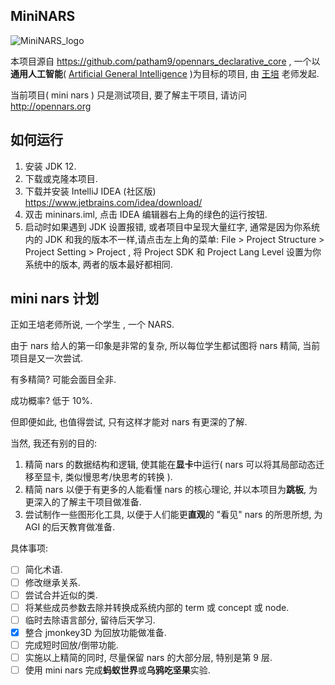 MiniNARS
-------------------------
![MiniNARS_logo](https://img.poerlang.com//logo/mininars.png)

本项目源自 https://github.com/patham9/opennars_declarative_core , 一个以**通用人工智能**( [Artificial General Intelligence](http://www.agi-conf.org/) )为目标的项目, 由 [王培](https://cis.temple.edu/~pwang/) 老师发起.

当前项目( mini nars ) 只是测试项目, 要了解主干项目, 请访问 http://opennars.org

如何运行
-----------
1. 安装 JDK 12.
1. 下载或克隆本项目.
1. 下载并安装 IntelliJ IDEA (社区版) https://www.jetbrains.com/idea/download/
1. 双击 mininars.iml, 点击 IDEA 编辑器右上角的绿色的运行按钮.
1. 启动时如果遇到 JDK 设置报错, 或者项目中呈现大量红字, 通常是因为你系统内的 JDK 和我的版本不一样,请点击左上角的菜单: File > Project Structure > Project Setting > Project , 将 Project SDK 和 Project Lang Level 设置为你系统中的版本, 两者的版本最好都相同.


mini nars 计划
------------------

正如王培老师所说, 一个学生 , 一个 NARS.

由于 nars 给人的第一印象是非常的复杂, 所以每位学生都试图将 nars 精简, 当前项目是又一次尝试.

有多精简? 可能会面目全非.

成功概率? 低于 10%. 

但即便如此, 也值得尝试, 只有这样才能对 nars 有更深的了解.

当然, 我还有别的目的:

1. 精简 nars 的数据结构和逻辑, 使其能在**显卡**中运行( nars 可以将其局部动态迁移至显卡, 类似慢思考/快思考的转换 ).
1. 精简 nars 以便于有更多的人能看懂 nars 的核心理论, 并以本项目为**跳板**, 为更深入的了解主干项目做准备.
1. 尝试制作一些图形化工具, 以便于人们能更**直观**的 "看见" nars 的所思所想, 为 AGI 的后天教育做准备.  

具体事项:

- [ ] 简化术语.
- [ ] 修改继承关系.
- [ ] 尝试合并近似的类. 
- [ ] 将某些成员参数去除并转换成系统内部的 term 或 concept 或 node.
- [ ] 临时去除语言部分, 留待后天学习.
- [x] 整合 jmonkey3D 为回放功能做准备.
- [ ] 完成短时回放/倒带功能.
- [ ] 实施以上精简的同时, 尽量保留 nars 的大部分层, 特别是第 9 层.
- [ ] 使用 mini nars 完成**蚂蚁世界**或**乌鸦吃坚果**实验.
